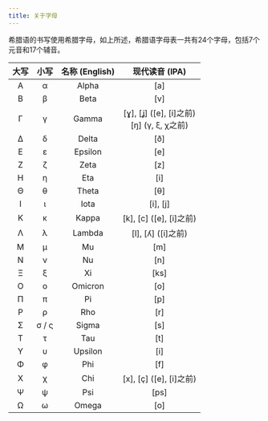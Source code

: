 ```yaml
---
title: 关于字母
---
```


希腊语的书写使用希腊字母，如上所述，希腊语字母表一共有24个字母，包括7个元音和17个辅音。

| 大写 | 小写 | 名称 (English) | 现代读音 (IPA) |
| :---: | :---: | :---: | :---: |
| Α | α | Alpha | [a] |
| Β | β | Beta | [v] | 
| Γ | γ | Gamma | [ɣ], [ʝ] ([e], [i]之前) <br> [ŋ] (γ, ξ, χ之前) |
| Δ | δ | Delta | [ð] |
| Ε | ε | Epsilon | [e] |
| Ζ | ζ | Zeta | [z] |
| Η | η | Eta | [i] |
| Θ | θ | Theta | [θ] |
| Ι | ι | Iota | [i], [j] |
| Κ | κ | Kappa |  [k], [c] ([e], [i]之前) |
| Λ | λ | Lambda | 	[l], [ʎ] ([i]之前) |
| Μ | μ | Mu | [m] |
| Ν | ν | Nu | [n] |
| Ξ | ξ | Xi |[ks] |
| Ο | ο | Omicron | [o] |
| Π | π | Pi | [p] | 
| Ρ | ρ | Rho | [r] |
| Σ | σ / ς | Sigma | [s] |
| Τ | τ | Tau | [t] |
| Υ | υ | Upsilon | [i] |
| Φ | φ | Phi | [f] |
| Χ | χ | Chi | [x], [ç] ([e], [i]之前) |
| Ψ | ψ | Psi | [ps] |
| Ω | ω | Omega | [o] |
